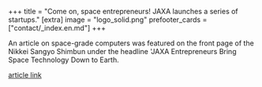 +++
title = "Come on, space entrepreneurs! JAXA launches a series of startups."
[extra]
image = "logo_solid.png"
prefooter_cards = ["contact/_index.en.md"]
+++

An article on space-grade computers was featured on the front page of the Nikkei Sangyo Shimbun under the headline 'JAXA Entrepreneurs Bring Space Technology Down to Earth.

[article link](https://www.nikkei.com/article/DGXMZO51692990R01C19A1X11000/)

